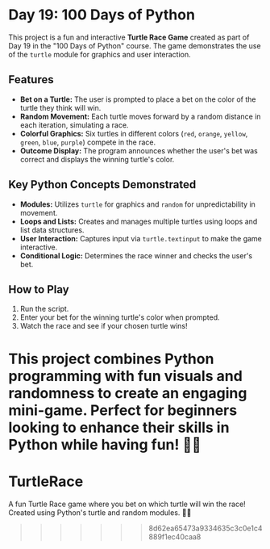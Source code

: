
# Day 19: 100 Days of Python

This project is a fun and interactive **Turtle Race Game** created as part of Day 19 in the "100 Days of Python" course. The game demonstrates the use of the `turtle` module for graphics and user interaction.

## Features
- **Bet on a Turtle:** The user is prompted to place a bet on the color of the turtle they think will win.
- **Random Movement:** Each turtle moves forward by a random distance in each iteration, simulating a race.
- **Colorful Graphics:** Six turtles in different colors (`red`, `orange`, `yellow`, `green`, `blue`, `purple`) compete in the race.
- **Outcome Display:** The program announces whether the user's bet was correct and displays the winning turtle's color.

## Key Python Concepts Demonstrated
- **Modules:** Utilizes `turtle` for graphics and `random` for unpredictability in movement.
- **Loops and Lists:** Creates and manages multiple turtles using loops and list data structures.
- **User Interaction:** Captures input via `turtle.textinput` to make the game interactive.
- **Conditional Logic:** Determines the race winner and checks the user's bet.

## How to Play
1. Run the script.
2. Enter your bet for the winning turtle's color when prompted.
3. Watch the race and see if your chosen turtle wins!

This project combines Python programming with fun visuals and randomness to create an engaging mini-game. Perfect for beginners looking to enhance their skills in Python while having fun! 🐢🎨
=======
# TurtleRace
A fun Turtle Race game where you bet on which turtle will win the race! Created using Python's turtle and random modules. 🐢🎨
>>>>>>> 8d62ea65473a9334635c3c0e1c4889f1ec40caa8
